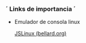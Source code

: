 ### ´  Links de importancia ´ 

- Emulador de consola linux

  [JSLinux (bellard.org)](https://bellard.org/jslinux/vm.html?url=alpine-x86.cfg&mem=192)
